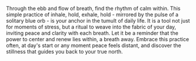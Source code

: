 Through the ebb and flow of breath, find the rhythm of calm within.
This simple practice of inhale, hold, exhale, hold - mirrored by the
pulse of a solitary blue orb - is your anchor in the tumult of daily
life. It is a tool not just for moments of stress, but a ritual to
weave into the fabric of your day, inviting peace and clarity with
each breath. Let it be a reminder that the power to center and renew
lies within, a breath away. Embrace this practice often, at day's
start or any moment peace feels distant, and discover the stillness
that guides you back to your true north.
